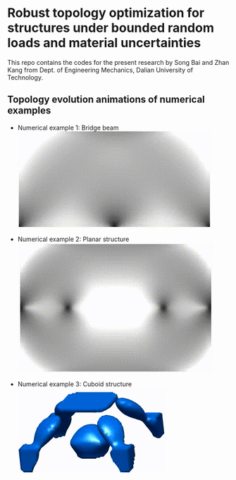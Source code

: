 # Robust topology optimization for structures under bounded random loads and material uncertainties

This repo contains the codes for the present research by Song Bai and Zhan Kang from Dept. of Engineering Mechanics, Dalian University of Technology.

## Topology evolution animations of numerical examples

* Numerical example 1: Bridge beam
![Example 1](./images/topology_evo_example_1.gif)

* Numerical example 2: Planar structure
![Example 2](./images/topology_evo_example_2.gif)

* Numerical example 3: Cuboid structure
![Example 3](./images/topology_evo_example_3.gif)
